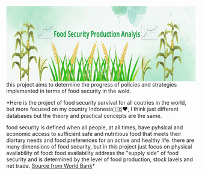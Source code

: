 <img align="center" alt="coding" src="https://github.com/MujibSukriLuman/food-security-production-analysis/blob/main/food%20security.jpg" width="1200" height="200" style="max-width: 100%;">
this project aims to determine the progress of policies and strategies implemented in terms of food security in the wold.

*Here is the project of food security survival for all coutries in the world, but more focused on my country Indonesia🇮🇩♥️, I think just different databases but the theory and practical concepts are the same.

food security is defined when all people, at all times, have pyhsical and economic access to sufficient safe and nutritious food that meets their diartary needs and food preferences for an active and healthy life. there are many dimensions of food security, but in this project just focus on physical availability of food: food availability address the "supply side" of food security and is determined by the level of food production, stock lavels and net trade. [Source from World Bank](https://www.worldbank.org/en/topic/agriculture/brief/food-security-update/what-is-food-security)*


